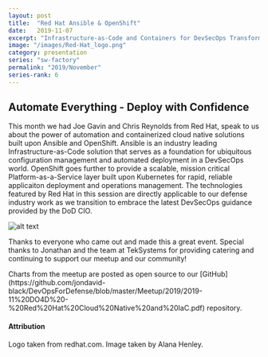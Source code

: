 ```yaml
---
layout: post
title:  "Red Hat Ansible & OpenShift"
date:   2019-11-07
excerpt: "Infrastructure-as-Code and Containers for DevSecOps Transformation"
image: "/images/Red-Hat_logo.png"
category: presentation
series: "sw-factory"
permalink: "2019/November"
series-rank: 6
---
```


## Automate Everything - Deploy with Confidence
This month we had Joe Gavin and Chris Reynolds from Red Hat, speak to us about the power of automation and containerized cloud native solutions built upon Ansible and OpenShift.  Ansible is an industry leading Infrastructure-as-Code solution that serves as a foundation for ubiquitous configuration management and automated deployment in a DevSecOps world.  OpenShift goes further to provide a scalable, mission critical Platform-as-a-Service layer built upon Kubernetes for rapid, reliable applicaiton deployment and operations management.  The technologies featured by Red Hat in this session are directly applicable to our defense industry work as we transition to embrace the latest DevSecOps guidance provided by the DoD CIO.  

![alt text](./../images/IMG_3682.jpg "Nov 2019 Meetup with Red Hat - Image by Alana Henley")

Thanks to everyone who came out and made this a great event.  Special thanks to Jonathan and the team at TekSystems for providing catering and continuing to support our meetup and our community!

<div class="box" markdown="1">
Charts from the meetup are posted as open source to our [GitHub](https://github.com/jondavid-black/DevOpsForDefense/blob/master/Meetup/2019/2019-11%20DO4D%20-%20Red%20Hat%20Cloud%20Native%20and%20IaC.pdf) repository. 
</div>

#### Attribution

Logo taken from redhat.com.  Image taken by Alana Henley.